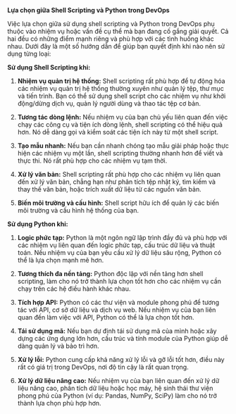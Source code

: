 **Lựa chọn giữa Shell Scripting và Python trong DevOps**

Việc lựa chọn giữa sử dụng shell scripting và Python trong DevOps phụ thuộc vào nhiệm vụ hoặc vấn đề cụ thể mà bạn đang cố gắng giải quyết. Cả hai đều có những điểm mạnh riêng và phù hợp với các tình huống khác nhau. Dưới đây là một số hướng dẫn để giúp bạn quyết định khi nào nên sử dụng từng loại:

**Sử dụng Shell Scripting khi:**

1. **Nhiệm vụ quản trị hệ thống:** Shell scripting rất phù hợp để tự động hóa các nhiệm vụ quản trị hệ thống thường xuyên như quản lý tệp, thư mục và tiến trình. Bạn có thể sử dụng shell script cho các nhiệm vụ như khởi động/dừng dịch vụ, quản lý người dùng và thao tác tệp cơ bản.

2. **Tương tác dòng lệnh:** Nếu nhiệm vụ của bạn chủ yếu liên quan đến việc chạy các công cụ và tiện ích dòng lệnh, shell scripting có thể hiệu quả hơn. Nó dễ dàng gọi và kiểm soát các tiện ích này từ một shell script.

3. **Tạo mẫu nhanh:** Nếu bạn cần nhanh chóng tạo mẫu giải pháp hoặc thực hiện các nhiệm vụ một lần, shell scripting thường nhanh hơn để viết và thực thi. Nó rất phù hợp cho các nhiệm vụ tạm thời.

4. **Xử lý văn bản:** Shell scripting rất phù hợp cho các nhiệm vụ liên quan đến xử lý văn bản, chẳng hạn như phân tích tệp nhật ký, tìm kiếm và thay thế văn bản, hoặc trích xuất dữ liệu từ các nguồn văn bản.

5. **Biến môi trường và cấu hình:** Shell script hữu ích để quản lý các biến môi trường và cấu hình hệ thống của bạn.

**Sử dụng Python khi:**

1. **Logic phức tạp:** Python là một ngôn ngữ lập trình đầy đủ và phù hợp với các nhiệm vụ liên quan đến logic phức tạp, cấu trúc dữ liệu và thuật toán. Nếu nhiệm vụ của bạn yêu cầu xử lý dữ liệu sâu rộng, Python có thể là lựa chọn mạnh mẽ hơn.

2. **Tương thích đa nền tảng:** Python độc lập với nền tảng hơn shell scripting, làm cho nó trở thành lựa chọn tốt hơn cho các nhiệm vụ cần chạy trên các hệ điều hành khác nhau.

3. **Tích hợp API:** Python có các thư viện và module phong phú để tương tác với API, cơ sở dữ liệu và dịch vụ web. Nếu nhiệm vụ của bạn liên quan đến làm việc với API, Python có thể là lựa chọn tốt hơn.

4. **Tái sử dụng mã:** Nếu bạn dự định tái sử dụng mã của mình hoặc xây dựng các ứng dụng lớn hơn, cấu trúc và tính module của Python giúp dễ dàng quản lý và bảo trì hơn.

5. **Xử lý lỗi:** Python cung cấp khả năng xử lý lỗi và gỡ lỗi tốt hơn, điều này rất có giá trị trong DevOps, nơi độ tin cậy là rất quan trọng.

6. **Xử lý dữ liệu nâng cao:** Nếu nhiệm vụ của bạn liên quan đến xử lý dữ liệu nâng cao, phân tích dữ liệu hoặc học máy, hệ sinh thái thư viện phong phú của Python (ví dụ: Pandas, NumPy, SciPy) làm cho nó trở thành lựa chọn phù hợp hơn.